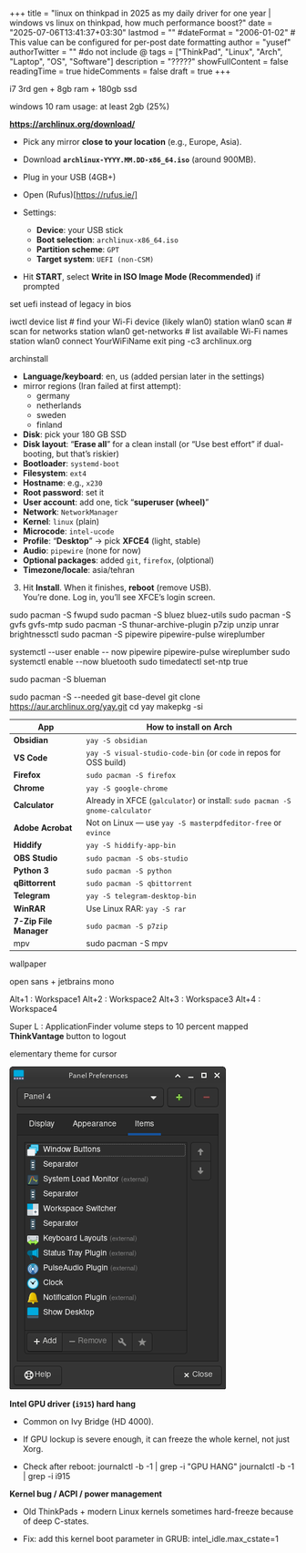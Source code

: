 +++
title = "linux on thinkpad in 2025 as my daily driver for one year | windows vs linux on thinkpad, how much performance boost?"
date = "2025-07-06T13:41:37+03:30"
lastmod = ""
#dateFormat = "2006-01-02" # This value can be configured for per-post date formatting‍
author = "yusef"
authorTwitter = "" #do not include @
tags = ["ThinkPad", "Linux", "Arch", "Laptop", "OS", "Software"]
description = "?????"
showFullContent = false
readingTime = true
hideComments = false
draft = true
+++

i7 3rd gen + 8gb ram + 180gb ssd

windows 10 ram usage: at least 2gb (25%)

**https://archlinux.org/download/**
- Pick any mirror **close to your location** (e.g., Europe, Asia).  
- Download **`archlinux-YYYY.MM.DD-x86_64.iso`** (around 900MB).

- Plug in your USB (4GB+)
- Open (Rufus)[https://rufus.ie/]
- Settings:
    - **Device**: your USB stick
    - **Boot selection**: `archlinux-x86_64.iso`
    - **Partition scheme**: `GPT`
    - **Target system**: `UEFI (non-CSM)`
- Hit **START**, select **Write in ISO Image Mode (Recommended)** if prompted

set uefi instead of legacy in bios

iwctl
device list                      # find your Wi-Fi device (likely wlan0)
station wlan0 scan               # scan for networks
station wlan0 get-networks       # list available Wi-Fi names
station wlan0 connect YourWiFiName
exit
ping -c3 archlinux.org

archinstall
- **Language/keyboard**: en, us (added persian later in the settings)
- mirror regions (Iran failed at first attempt):
	- germany
	- netherlands
	- sweden
	- finland
- **Disk**: pick your 180 GB SSD
- **Disk layout**: “**Erase all**” for a clean install (or “Use best effort” if dual-booting, but that’s riskier)
- **Bootloader**: `systemd-boot`
- **Filesystem**: `ext4`
- **Hostname**: e.g., `x230`
- **Root password**: set it
- **User account**: add one, tick “**superuser (wheel)**”
- **Network**: `NetworkManager`
- **Kernel**: `linux` (plain)
- **Microcode**: `intel-ucode`
- **Profile**: “**Desktop**” → pick **XFCE4** (light, stable)
- **Audio**: `pipewire` (none for now)
- **Optional packages**: added `git`, `firefox`, (olptional) 
- **Timezone/locale**: asia/tehran
3. Hit **Install**. When it finishes, **reboot** (remove USB).  
    You’re done. Log in, you’ll see XFCE’s login screen.

sudo pacman -S fwupd
sudo pacman -S bluez bluez-utils
sudo pacman -S gvfs gvfs-mtp
sudo pacman -S thunar-archive-plugin p7zip unzip unrar brightnessctl
sudo pacman -S pipewire pipewire-pulse wireplumber

systemctl  --user enable -- now pipewire pipewire-pulse wireplumber
sudo systemctl enable --now bluetooth
sudo timedatectl set-ntp true

sudo pacman -S blueman

sudo pacman -S --needed git base-devel
git clone https://aur.archlinux.org/yay.git
cd yay
makepkg -si


|App|How to install on Arch|
|---|---|
|**Obsidian**|`yay -S obsidian`|
|**VS Code**|`yay -S visual-studio-code-bin` (or `code` in repos for OSS build)|
|**Firefox**|`sudo pacman -S firefox`|
|**Chrome**|`yay -S google-chrome`|
|**Calculator**|Already in XFCE (`galculator`) or install: `sudo pacman -S gnome-calculator`|
|**Adobe Acrobat**|Not on Linux — use `yay -S masterpdfeditor-free` or `evince`|
|**Hiddify**|`yay -S hiddify-app-bin`|
|**OBS Studio**|`sudo pacman -S obs-studio`|
|**Python 3**|`sudo pacman -S python`|
|**qBittorrent**|`sudo pacman -S qbittorrent`|
|**Telegram**|`yay -S telegram-desktop-bin`|
|**WinRAR**|Use Linux RAR: `yay -S rar`|
|**7-Zip File Manager**|`sudo pacman -S p7zip`|
| mpv | sudo pacman -S mpv |

wallpaper

open sans + jetbrains mono

Alt+1 : Workspace1
Alt+2 : Workspace2
Alt+3 : Workspace3
Alt+4 : Workspace4

Super L : ApplicationFinder
volume steps to 10 percent
mapped **ThinkVantage** button to logout

elementary theme for cursor

![Panel](/images/Screenshot_2025-08-23_02-12-58.png)



**Intel GPU driver (`i915`) hard hang**

- Common on Ivy Bridge (HD 4000).
    
- If GPU lockup is severe enough, it can freeze the whole kernel, not just Xorg.
    
- Check after reboot:
journalctl -b -1 | grep -i "GPU HANG"
journalctl -b -1 | grep -i i915

**Kernel bug / ACPI / power management**

- Old ThinkPads + modern Linux kernels sometimes hard-freeze because of deep C-states.
    
- Fix: add this kernel boot parameter in GRUB:
intel_idle.max_cstate=1

